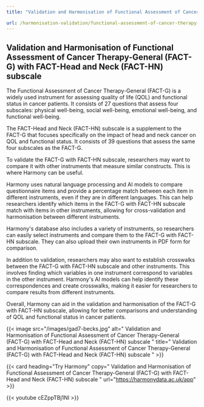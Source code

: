 ```yaml
---
title: "Validation and Harmonisation of Functional Assessment of Cancer Therapy-General (FACT-G) with FACT-Head and Neck (FACT-HN) subscale"

url: /harmonisation-validation/functional-assessment-of-cancer-therapy-general-fact-g-with-fact-head-and-neck-fact-hn-subscale
---
```


## Validation and Harmonisation of Functional Assessment of Cancer Therapy-General (FACT-G) with FACT-Head and Neck (FACT-HN) subscale

The Functional Assessment of Cancer Therapy-General (FACT-G) is a widely used instrument for assessing quality of life (QOL) and functional status in cancer patients. It consists of 27 questions that assess four subscales: physical well-being, social well-being, emotional well-being, and functional well-being.

The FACT-Head and Neck (FACT-HN) subscale is a supplement to the FACT-G that focuses specifically on the impact of head and neck cancer on QOL and functional status. It consists of 39 questions that assess the same four subscales as the FACT-G.

To validate the FACT-G with FACT-HN subscale, researchers may want to compare it with other instruments that measure similar constructs. This is where Harmony can be useful.

Harmony uses natural language processing and AI models to compare questionnaire items and provide a percentage match between each item in different instruments, even if they are in different languages. This can help researchers identify which items in the FACT-G with FACT-HN subscale match with items in other instruments, allowing for cross-validation and harmonisation between different instruments.

Harmony's database also includes a variety of instruments, so researchers can easily select instruments and compare them to the FACT-G with FACT-HN subscale. They can also upload their own instruments in PDF form for comparison.

In addition to validation, researchers may also want to establish crosswalks between the FACT-G with FACT-HN subscale and other instruments. This involves finding which variables in one instrument correspond to variables in the other instrument. Harmony's AI models can help identify these correspondences and create crosswalks, making it easier for researchers to compare results from different instruments.

Overall, Harmony can aid in the validation and harmonisation of the FACT-G with FACT-HN subscale, allowing for better comparisons and understanding of QOL and functional status in cancer patients. 


{{< image src="/images/gad7-becks.jpg" alt=" Validation and Harmonisation of Functional Assessment of Cancer Therapy-General (FACT-G) with FACT-Head and Neck (FACT-HN) subscale " title=" Validation and Harmonisation of Functional Assessment of Cancer Therapy-General (FACT-G) with FACT-Head and Neck (FACT-HN) subscale " >}}

{{< card heading="Try Harmony" copy=" Validation and Harmonisation of Functional Assessment of Cancer Therapy-General (FACT-G) with FACT-Head and Neck (FACT-HN) subscale " url="https://harmonydata.ac.uk/app" >}}

{{< youtube cEZppTBj1NI >}}



